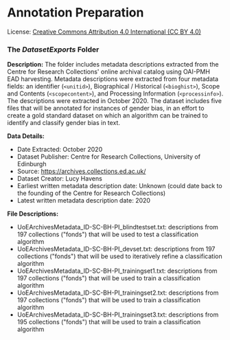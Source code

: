 # Annotation Preparation

License: [Creative Commons Attribution 4.0 International (CC BY 4.0)](https://creativecommons.org/licenses/by/4.0/)

### The *DatasetExports* Folder

**Description:**
The folder includes metadata descriptions extracted from the Centre for Research Collections' online archival catalog using OAI-PMH EAD harvesting.  Metadata descriptions were extracted from four metadata fields: an identifier (`<unitid>`), Biographical / Historical (`<bioghist>`), Scope and Contents (`<scopecontent>`), and Processing Information (`<processinfo>`).  The descriptions were extracted in October 2020.  The dataset includes five files that will be annotated for instances of gender bias, in an effort to create a gold standard dataset on which an algorithm can be trained to identify and classify gender bias in text.

**Data Details:**
* Date Extracted: October 2020
* Dataset Publisher: Centre for Research Collections, University of Edinburgh
* Source: https://archives.collections.ed.ac.uk/
* Dataset Creator: Lucy Havens
* Earliest written metadata description date: Unknown (could date back to the founding of the Centre for Research Collections)
* Latest written metadata description date: 2020

**File Descriptions:**
* UoEArchivesMetadata_ID-SC-BH-PI_blindtestset.txt: descriptions from 197 collections ("fonds") that will be used to test a classification algorithm
* UoEArchivesMetadata_ID-SC-BH-PI_devset.txt: descriptions from 197 collections ("fonds") that will be used to iteratively refine a classification algorithm
* UoEArchivesMetadata_ID-SC-BH-PI_trainingset1.txt: descriptions from 197 collections ("fonds") that will be used to train a classification algorithm
* UoEArchivesMetadata_ID-SC-BH-PI_trainingset2.txt: descriptions from 197 collections ("fonds") that will be used to train a classification algorithm
* UoEArchivesMetadata_ID-SC-BH-PI_trainingset3.txt: descriptions from 195 collections ("fonds") that will be used to train a classification algorithm
